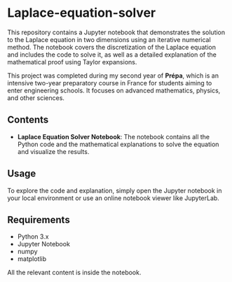 # Laplace-equation-solver

This repository contains a Jupyter notebook that demonstrates the solution to the Laplace equation in two dimensions using an iterative numerical method. The notebook covers the discretization of the Laplace equation and includes the code to solve it, as well as a detailed explanation of the mathematical proof using Taylor expansions.

This project was completed during my second year of **Prépa**, which is an intensive two-year preparatory course in France for students aiming to enter engineering schools. It focuses on advanced mathematics, physics, and other sciences.

## Contents
- **Laplace Equation Solver Notebook**: The notebook contains all the Python code and the mathematical explanations to solve the equation and visualize the results.

## Usage
To explore the code and explanation, simply open the Jupyter notebook in your local environment or use an online notebook viewer like JupyterLab.

## Requirements
- Python 3.x
- Jupyter Notebook
- numpy
- matplotlib

All the relevant content is inside the notebook.
